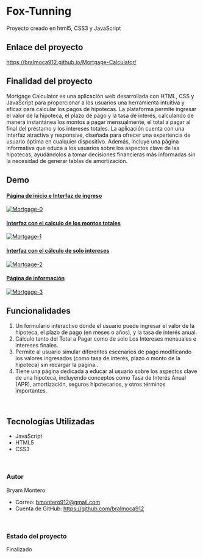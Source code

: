 # Fox-Tunning

Proyecto creado en html5, CSS3 y JavaScript
<br>
## Enlace del proyecto
https://bralmoca912.github.io/Mortgage-Calculator/
<br>

## Finalidad del proyecto
Mortgage Calculator es una aplicación web desarrollada con HTML, CSS y JavaScript para proporcionar a los usuarios una herramienta intuitiva y eficaz para calcular los pagos de hipotecas. La plataforma permite ingresar el valor de la hipoteca, el plazo de pago y la tasa de interés, calculando de manera instantánea los montos a pagar mensualmente, el total a pagar al final del préstamo y los intereses totales. La aplicación cuenta con una interfaz atractiva y responsive, diseñada para ofrecer una experiencia de usuario óptima en cualquier dispositivo. Además, incluye una página informativa que educa a los usuarios sobre los aspectos clave de las hipotecas, ayudándolos a tomar decisiones financieras más informadas sin la necesidad de generar tablas de amortización.
<br>

## Demo
<a href="https://bralmoca912.github.io/Fox-Tunning" target="_blank">
<h4>Página de inicio e Interfaz de ingreso</h4>
	<a href="https://ibb.co/7py5ngH"><img src="https://i.ibb.co/xg501my/Mortgage-0.png" alt="Mortgage-0" border="0"></a>
</a>
<br>

<a href="https://bralmoca912.github.io/Fox-Tunning" target="_blank">
<h4>Interfaz con el calculo de los montos totales</h4>
<img src="https://i.ibb.co/zntvgv2/Mortgage-1.png" alt="Mortgage-1" border="0">
</a>
<br>

<a href="https://bralmoca912.github.io/Fox-Tunning" target="_blank">
<h4>Interfaz con el cálculo de solo intereses</h4>
<img src="https://i.ibb.co/yQ0d4C0/Mortgage-2.png" alt="Mortgage-2" border="0">
</a>
<br>

<a href="https://bralmoca912.github.io/Fox-Tunning" target="_blank">
<h4>Página de información</h4>
	<img src="https://i.ibb.co/CsLcJXh/Mortgage-3.png" alt="Mortgage-3" border="0">
</a>
<br>

## Funcionalidades
1. Un formulario interactivo donde el usuario puede ingresar el valor de la hipoteca, el plazo de pago (en meses o años), y la tasa de interés anual.
2. Cálculo tanto del Total a Pagar como de solo Los Intereses mensuales e intereses finales.
3.  Permite al usuario simular diferentes escenarios de pago modificando los valores ingresados (como tasa de interés, plazo o monto de la hipoteca) sin recargar la página..
4. Tiene una página dedicada a educar al usuario sobre los aspectos clave de una hipoteca, incluyendo conceptos como Tasa de Interés Anual (APR), amortización, seguros hipotecarios, y otros términos importantes.
<br>
 
## Tecnologías Utilizadas
- JavaScript
- HTML5
- CSS3
<br>

### Autor
Bryam Montero
- Correo: bmontero912@gmail.com
- Cuenta de GitHub: https://github.com/bralmoca912
<br>

### Estado del proyecto
Finalizado
